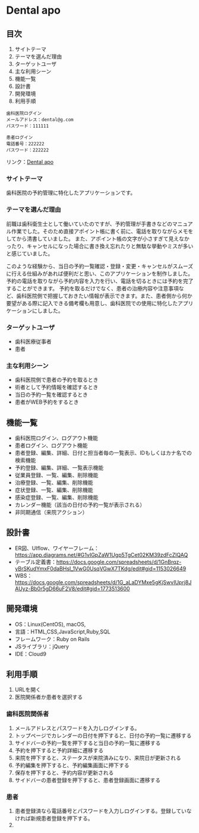 # Dental apo

## 目次
1. サイトテーマ
1. テーマを選んだ理由
1. ターゲットユーザ
1. 主な利用シーン
1. 機能一覧
1. 設計書
1. 開発環境
1. 利用手順

```
歯科医院ログイン
メールアドレス：dental@g.com
パスワード：111111

患者ログイン
電話番号：222222
パスワード：222222
```

リンク：[Dental apo](http://dental-apo.com/)


### サイトテーマ
歯科医院の予約管理に特化したアプリケーションです。

### テーマを選んだ理由
前職は歯科衛生士として働いていたのですが、予約管理が手書きなどのマニュアル作業でした。そのため直接アポイント帳に書く前に、電話を取りながらメモをしてから清書していました。
また、アポイント帳の文字が小さすぎて見えなかったり、キャンセルになった場合に書き換え忘れたりと無駄な挙動やミスが多いと感じていました。

このような経験から、当日の予約一覧確認・登録・変更・キャンセルがスムーズに行える仕組みがあれば便利だと思い、このアプリケーションを制作しました。
予約の電話を取りながら予約内容を入力を行い、電話を切るときには予約を完了することができます。
予約を取るだけでなく、患者の治療内容や注意事項など、歯科医院側で把握しておきたい情報が表示できます。また、患者側から何か要望がある際に記入できる備考欄も用意し、歯科医院での使用に特化したアプリケーションにしました。

### ターゲットユーザ
- 歯科医療従事者
- 患者

### 主な利用シーン
- 歯科医院側で患者の予約を取るとき
- 術者として予約情報を確認するとき
- 当日の予約一覧を確認するとき
- 患者がWEB予約をするとき


## 機能一覧

- 歯科医院ログイン、ログアウト機能
- 患者ログイン、ログアウト機能
- 患者登録、編集、詳細、日付と担当者毎の一覧表示、IDもしくはカナ名での検索機能
- 予約登録、編集、詳細、一覧表示機能
- 従業員登録、一覧、編集、削除機能
- 治療登録、一覧、編集、削除機能
- 症状登録、一覧、編集、削除機能
- 感染症登録、一覧、編集、削除機能
- カレンダー機能（該当の日付の予約一覧が表示される）
- 非同期通信（来院アクション）

## 設計書
- ER図、UIflow、ワイヤーフレーム：https://app.diagrams.net/#G1vIGpZaW1Ugp5TgCet02KM39zdFcZlQAQ
- テーブル定義書：https://docs.google.com/spreadsheets/d/1GnBrqz-yBrSKudYmxF0daBHsI_1VwG0UsqVGwX7TKdg/edit#gid=1153026649
- WBS：https://docs.google.com/spreadsheets/d/1G_aLaDYMxe5gKjSwvIUprj8JAUyz-Bb0r5gD66uF2V8/edit#gid=1773513600

## 開発環境
- OS：Linux(CentOS), macOS,
- 言語：HTML,CSS,JavaScript,Ruby,SQL
- フレームワーク：Ruby on Rails
- JSライブラリ：jQuery
- IDE：Cloud9

## 利用手順
1. URLを開く
1. 医院関係者か患者を選択する

### 歯科医院関係者
1. メールアドレスとパスワードを入力しログインする。
1. トップページでカレンダーの日付を押下すると、日付の予約一覧に遷移する
1. サイドバーの予約一覧を押下すると当日の予約一覧に遷移する
1. 予約を押下すると予約詳細に遷移する
1. 来院を押下すると、ステータスが来院済みになり、来院日が更新される
1. 予約編集を押下すると、予約編集画面に押下する
1. 保存を押下すると、予約内容が更新される
2. サイドバーの患者登録を押下すると、患者登録画面に遷移する

### 患者
1. 患者登録済なら電話番号とパスワードを入力しログインする。登録していなければ新規患者登録を押下する。
1. 
